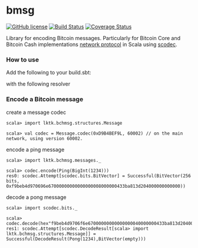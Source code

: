 # bmsg


[![GitHub license](https://img.shields.io/badge/license-MIT-blue.svg)](https://raw.githubusercontent.com/floreslorca/bmsg/master/LICENSE) [![Build Status](https://travis-ci.org/floreslorca/bmsg.svg?branch=master)](https://travis-ci.org/floreslorca/bmsg) [![Coverage Status](https://coveralls.io/repos/github/floreslorca/bmsg/badge.svg?branch=master)](https://coveralls.io/github/floreslorca/bmsg?branch=master)


Library for encoding Bitcoin messages. Particularly for Bitcoin Core and Bitcoin Cash implementations [network protocol](https://en.bitcoin.it/wiki/Protocol_Specification) in Scala using [scodec](https://github.com/scodec/scodec).


### How to use

Add the following to your build.sbt:


with the following resolver


### Encode a Bitcoin message

create a message codec

```
scala> import lktk.bchmsg.structures.Message

scala> val codec = Message.codec(0xD9B4BEF9L, 60002) // on the main network, using version 60002.
```

encode a ping message
```
scala> import lktk.bchmsg.messages._

scala> codec.encode(Ping(BigInt(1234)))
res0: scodec.Attempt[scodec.bits.BitVector] = Successful(BitVector(256 bits, 0xf9beb4d970696e67000000000000000008000000433ba813d204000000000000))
```

decode a pong message
```
scala> import scodec.bits._

scala> codec.decode(hex"f9beb4d9706f6e67000000000000000040000000433ba813d204000000000000".toBitVector)
res1: scodec.Attempt[scodec.DecodeResult[scala> import lktk.bchmsg.structures.Message]] = Successful(DecodeResult(Pong(1234),BitVector(empty)))
```
